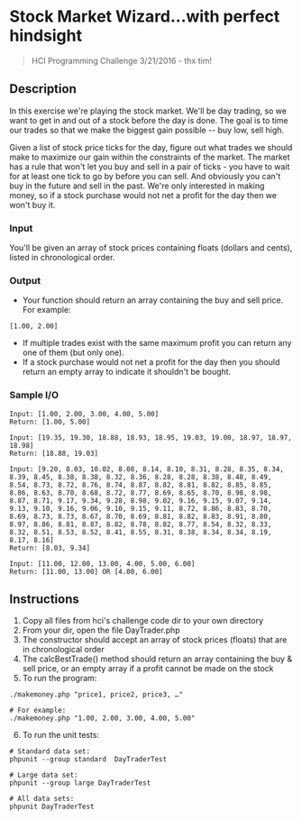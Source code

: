 # Stock Market Wizard...with perfect hindsight
> HCI Programming Challenge 3/21/2016 - thx tim!

## Description
In this exercise we're playing the stock market. We'll be day trading, so we want to get in and out of a stock before the day is done. The goal is to time our trades so that we make the biggest gain possible -- buy low, sell high.

Given a list of stock price ticks for the day, figure out what trades we should make to maximize our gain within the constraints of the market. The market has a rule that won't let you buy and sell in a pair of ticks - you have to wait for at least one tick to go by before you can sell. And obviously you can't buy in the future and sell in the past. We're only interested in making money, so if a stock purchase would not net a profit for the day then we won't buy it.

### Input
You'll be given an array of stock prices containing floats (dollars and cents), listed in chronological order.


### Output
- Your function should return an array containing the buy and sell price. For example:
```
[1.00, 2.00]
```
- If multiple trades exist with the same maximum profit you can return any one of them (but only one).
- If a stock purchase would not net a profit for the day then you should return an empty array to indicate it shouldn't be bought.


### Sample I/O
```
Input: [1.00, 2.00, 3.00, 4.00, 5.00]
Return: [1.00, 5.00]
```
```
Input: [19.35, 19.30, 18.88, 18.93, 18.95, 19.03, 19.00, 18.97, 18.97, 18.98]
Return: [18.88, 19.03]
```
```
Input: [9.20, 8.03, 10.02, 8.08, 8.14, 8.10, 8.31, 8.28, 8.35, 8.34, 8.39, 8.45, 8.38, 8.38, 8.32, 8.36, 8.28, 8.28, 8.38, 8.48, 8.49, 8.54, 8.73, 8.72, 8.76, 8.74, 8.87, 8.82, 8.81, 8.82, 8.85, 8.85, 8.86, 8.63, 8.70, 8.68, 8.72, 8.77, 8.69, 8.65, 8.70, 8.98, 8.98, 8.87, 8.71, 9.17, 9.34, 9.28, 8.98, 9.02, 9.16, 9.15, 9.07, 9.14, 9.13, 9.10, 9.16, 9.06, 9.10, 9.15, 9.11, 8.72, 8.86, 8.83, 8.70, 8.69, 8.73, 8.73, 8.67, 8.70, 8.69, 8.81, 8.82, 8.83, 8.91, 8.80, 8.97, 8.86, 8.81, 8.87, 8.82, 8.78, 8.82, 8.77, 8.54, 8.32, 8.33, 8.32, 8.51, 8.53, 8.52, 8.41, 8.55, 8.31, 8.38, 8.34, 8.34, 8.19, 8.17, 8.16]
Return: [8.03, 9.34]
```

```
Input: [11.00, 12.00, 13.00, 4.00, 5.00, 6.00]
Return: [11.00, 13.00] OR [4.00, 6.00]
```



## Instructions
1. Copy all files from hci's challenge code dir to your own directory
2. From your dir, open the file DayTrader.php
3. The constructor should accept an array of stock prices (floats) that are in chronological order
4. The calcBestTrade() method should return an array containing the buy & sell price, or an empty array if a profit cannot be made on the stock
5. To run the program:
```
./makemoney.php "price1, price2, price3, …"

# For example:
./makemoney.php "1.00, 2.00, 3.00, 4.00, 5.00"
```
6. To run the unit tests:
```
# Standard data set:
phpunit --group standard  DayTraderTest

# Large data set:
phpunit --group large DayTraderTest

# All data sets:
phpunit DayTraderTest
```
